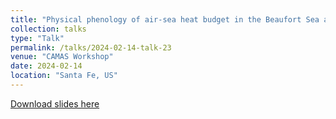 ```yaml
---
title: "Physical phenology of air-sea heat budget in the Beaufort Sea autumn freeze-up"
collection: talks
type: "Talk"
permalink: /talks/2024-02-14-talk-23
venue: "CAMAS Workshop"
date: 2024-02-14
location: "Santa Fe, US"
---
```


[Download slides here](http://yanxu-chen.github.io/files/Oral_WHOI_2.pdf)

